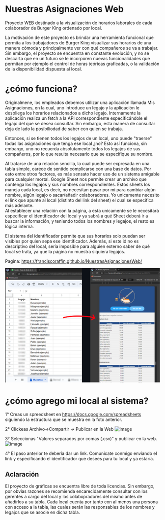 # Nuestras Asignaciones Web

Proyecto WEB destinado a la visualización de horarios laborales de cada colaborador de Burger King ordenado por local.

La motivación de este proyecto es brindar una herramienta funcional que permita a los trabajadores de Burger King visualizar sus horarios de una manera cómoda y principalmente ver con qué compañeros se va a trabajar. Sin embargo, el proyecto se encuentra en constante evolución, y no se descarta que en un futuro se le incorporen nuevas funcionalidades que permitan por ejemplo el control de horas teóricas graficadas, o la validación de la disponibilidad dispuesta al local. 

# ¿cómo funciona?
Originalmene, los empleados debemos utilizar una aplicación llamada Mis Asignaciones, en la cual, uno introduce un legajo y la aplicación le despliega los horarios relacionados a dicho legajo. Internamente la aplicación realiza un fetch a la API correspondiente especificándole el legajo del que se desea consultar. Sin embargo, esta manera de consultar deja de lado la posibiliodad de saber con quien se trabaja. 

Entonces, si se tienen todos los legajos de un local, uno puede "traerse" todas las asignaciones que tenga ese local ¿no? Esto así funciona, sin embargo, uno no recuerda absolutamente todos los legajos de sus compañeros, por lo que resulta necesario que se especifique su nombre.  

Al tratarse de una relación sencilla, la cual puede ser expresada en una tabla simple, carece de sentido complicarse con una base de datos. Por esto entre otros factores, es más sensato hacer uso de un sistema  amigable para cualquier mortal. Google Sheet nos permite crear un archivo que contenga los legajos y sus nombres correspondientes. Estos sheets los maneja cada local, es decir, no necesitan pasar por mi para cambiar algún nombre, algún legajo o sacar/añadir colaboradores. Yo unicamente necesito el link que apunte al local (distinto del link del sheet) el cual se especifica más adelante.  
Al establecer una relación con la página, a esta unicamente se le necesitará especificar el identificador del local y ya sabrá a qué Sheet deberá ir a buscar la información, y teniendo todos los nombres y legajos, el resto es lógica interna. 

El sistema del identificador permite que sus horarios solo puedan ser visibles por quien sepa ese identificador. Además, si este id no es descriptivo del local, sería imposible para alguien externo saber de qué local se trata, ya que la página no muestra siquiera legajos.  

Pagina: https://franciscoraffin.github.io/NuestrasAsignacionesWeb/


![IMAGEN_MPD](https://github.com/FranciscoRaffin/NuestrasAsignacionesWeb/blob/main/readme_imagenes/ejemplo.png)


# ¿cómo agrego mi local al sistema?

1° Creas un spreedsheet en https://docs.google.com/spreadsheets siguiendo la estructura que se muestra en la foto anterior.

2° Clickeas Archivo->Compartir -> Publicar en la Web
![image](https://github.com/user-attachments/assets/337ff39b-e72d-4194-afb0-203450030f8a)

3°
Seleccionas "Valores separados por comas (.csv)" y publicar en la web.
![image](https://github.com/user-attachments/assets/95259916-2387-4d7f-92a7-4ff881c5db3e)

4°
El paso anterior te debería dar un link. Comunicate conmigo enviando el link y especificando el identificador que desees para tu local y ya estaría.


## Aclaración

El proyecto de gráficas se encuentra libre de toda licencias. Sin embargo, por obvias razones se recomienda encarecidamente consultar con los gerentes a cargo del local y los colabopradores del mismo antes de añadirlos a su tabla. Cada local cuenta por tanto con al menos una persona con acceso a la tabla, las cuales serán las responsables de los nombres y legajos que se asocie en dicha tabla.
